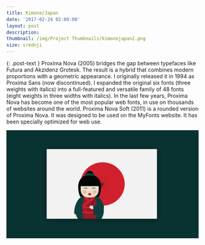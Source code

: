```yaml
---
title: Kimono/Japan
date: '2017-02-24 02:00:00'
layout: post
description:
thumbnail: /img/Project Thumbnails/kimonojapan2.png
size: srednji
---
```

{: .post-text }
Proxima Nova (2005) bridges the gap between typefaces like Futura and Akzidenz Grotesk. The result is a hybrid that combines modern proportions with a geometric appearance. I originally released it in 1994 as Proxima Sans (now discontinued). I expanded the original six fonts (three weights with italics) into a full-featured and versatile family of 48 fonts (eight weights in three widths with italics). In the last few years, Proxima Nova has become one of the most popular web fonts, in use on thousands of websites around the world. Proxima Nova Soft (2011) is a rounded version of Proxima Nova. It was designed to be used on the MyFonts website. It has been specially optimized for web use.

![Opis slike](/img/maliprojekti/kimono.png)
